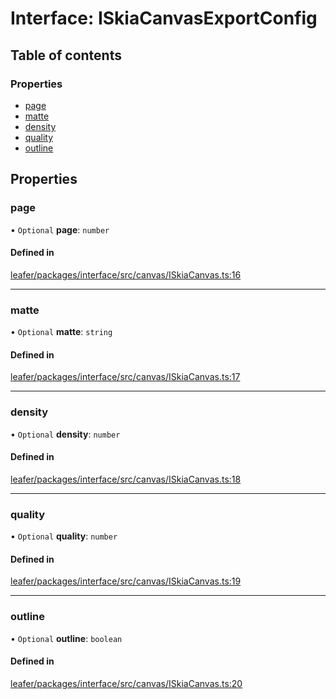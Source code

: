 # Interface: ISkiaCanvasExportConfig

## Table of contents

### Properties

- [page](ISkiaCanvasExportConfig.md#page)
- [matte](ISkiaCanvasExportConfig.md#matte)
- [density](ISkiaCanvasExportConfig.md#density)
- [quality](ISkiaCanvasExportConfig.md#quality)
- [outline](ISkiaCanvasExportConfig.md#outline)

## Properties

### page

• `Optional` **page**: `number`

#### Defined in

[leafer/packages/interface/src/canvas/ISkiaCanvas.ts:16](https://github.com/leaferjs/leafer/blob/fd13609/packages/interface/src/canvas/ISkiaCanvas.ts#L16)

___

### matte

• `Optional` **matte**: `string`

#### Defined in

[leafer/packages/interface/src/canvas/ISkiaCanvas.ts:17](https://github.com/leaferjs/leafer/blob/fd13609/packages/interface/src/canvas/ISkiaCanvas.ts#L17)

___

### density

• `Optional` **density**: `number`

#### Defined in

[leafer/packages/interface/src/canvas/ISkiaCanvas.ts:18](https://github.com/leaferjs/leafer/blob/fd13609/packages/interface/src/canvas/ISkiaCanvas.ts#L18)

___

### quality

• `Optional` **quality**: `number`

#### Defined in

[leafer/packages/interface/src/canvas/ISkiaCanvas.ts:19](https://github.com/leaferjs/leafer/blob/fd13609/packages/interface/src/canvas/ISkiaCanvas.ts#L19)

___

### outline

• `Optional` **outline**: `boolean`

#### Defined in

[leafer/packages/interface/src/canvas/ISkiaCanvas.ts:20](https://github.com/leaferjs/leafer/blob/fd13609/packages/interface/src/canvas/ISkiaCanvas.ts#L20)
